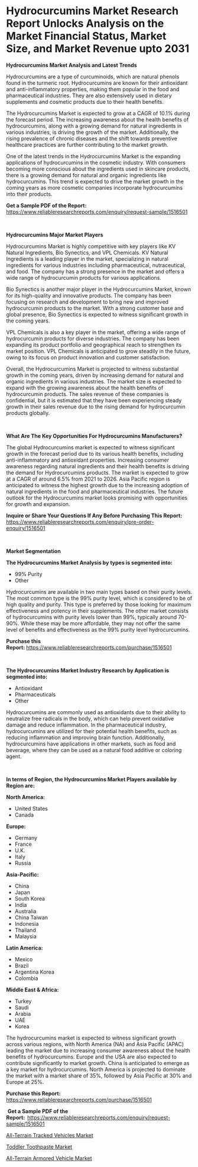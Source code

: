 <p><h1>Hydrocurcumins Market Research Report Unlocks Analysis on the Market Financial Status, Market Size, and Market Revenue upto 2031</h1></p><p><strong>Hydrocurcumins Market Analysis and Latest Trends</strong></p>
<p><p>Hydrocurcumins are a type of curcuminoids, which are natural phenols found in the turmeric root. Hydrocurcumins are known for their antioxidant and anti-inflammatory properties, making them popular in the food and pharmaceutical industries. They are also extensively used in dietary supplements and cosmetic products due to their health benefits.</p><p>The Hydrocurcumins Market is expected to grow at a CAGR of 10.1% during the forecast period. The increasing awareness about the health benefits of hydrocurcumins, along with a growing demand for natural ingredients in various industries, is driving the growth of the market. Additionally, the rising prevalence of chronic diseases and the shift towards preventive healthcare practices are further contributing to the market growth.</p><p>One of the latest trends in the Hydrocurcumins Market is the expanding applications of hydrocurcumins in the cosmetic industry. With consumers becoming more conscious about the ingredients used in skincare products, there is a growing demand for natural and organic ingredients like hydrocurcumins. This trend is expected to drive the market growth in the coming years as more cosmetic companies incorporate hydrocurcumins into their products.</p></p>
<p><strong>Get a Sample PDF of the Report:&nbsp;</strong> <a href="https://www.reliableresearchreports.com/enquiry/request-sample/1516501">https://www.reliableresearchreports.com/enquiry/request-sample/1516501</a></p>
<p>&nbsp;</p>
<p><strong>Hydrocurcumins Major Market Players</strong></p>
<p><p>Hydrocurcumins Market is highly competitive with key players like KV Natural Ingredients, Bio Synectics, and VPL Chemicals. KV Natural Ingredients is a leading player in the market, specializing in natural ingredients for various industries including pharmaceutical, nutraceutical, and food. The company has a strong presence in the market and offers a wide range of hydrocurcumin products for various applications.</p><p>Bio Synectics is another major player in the Hydrocurcumins Market, known for its high-quality and innovative products. The company has been focusing on research and development to bring new and improved hydrocurcumin products to the market. With a strong customer base and global presence, Bio Synectics is expected to witness significant growth in the coming years.</p><p>VPL Chemicals is also a key player in the market, offering a wide range of hydrocurcumin products for diverse industries. The company has been expanding its product portfolio and geographical reach to strengthen its market position. VPL Chemicals is anticipated to grow steadily in the future, owing to its focus on product innovation and customer satisfaction.</p><p>Overall, the Hydrocurcumins Market is projected to witness substantial growth in the coming years, driven by increasing demand for natural and organic ingredients in various industries. The market size is expected to expand with the growing awareness about the health benefits of hydrocurcumin products. The sales revenue of these companies is confidential, but it is estimated that they have been experiencing steady growth in their sales revenue due to the rising demand for hydrocurcumin products globally.</p></p>
<p>&nbsp;</p>
<p><strong>What Are The Key Opportunities For Hydrocurcumins Manufacturers?</strong></p>
<p><p>The global Hydrocurcumins market is expected to witness significant growth in the forecast period due to its various health benefits, including anti-inflammatory and antioxidant properties. Increasing consumer awareness regarding natural ingredients and their health benefits is driving the demand for Hydrocurcumins products. The market is expected to grow at a CAGR of around 6.5% from 2021 to 2026. Asia Pacific region is anticipated to witness the highest growth due to the increasing adoption of natural ingredients in the food and pharmaceutical industries. The future outlook for the Hydrocurcumins market looks promising with opportunities for growth and expansion.</p></p>
<p><strong>Inquire or Share Your Questions If Any Before Purchasing This Report:</strong> <a href="https://www.reliableresearchreports.com/enquiry/pre-order-enquiry/1516501">https://www.reliableresearchreports.com/enquiry/pre-order-enquiry/1516501</a></p>
<p>&nbsp;</p>
<p><strong>Market Segmentation</strong></p>
<p><strong>The Hydrocurcumins Market Analysis by types is segmented into:</strong></p>
<p><ul><li>99% Purity</li><li>Other</li></ul></p>
<p><p>Hydrocurcumins are available in two main types based on their purity levels. The most common type is the 99% purity level, which is considered to be of high quality and purity. This type is preferred by those looking for maximum effectiveness and potency in their supplements. The other market consists of hydrocurcumins with purity levels lower than 99%, typically around 70-90%. While these may be more affordable, they may not offer the same level of benefits and effectiveness as the 99% purity level hydrocurcumins.</p></p>
<p><strong>Purchase this Report:&nbsp;</strong><a href="https://www.reliableresearchreports.com/purchase/1516501">https://www.reliableresearchreports.com/purchase/1516501</a></p>
<p>&nbsp;</p>
<p><strong>The Hydrocurcumins Market Industry Research by Application is segmented into:</strong></p>
<p><ul><li>Antioxidant</li><li>Pharmaceuticals</li><li>Other</li></ul></p>
<p><p>Hydrocurcumins are commonly used as antioxidants due to their ability to neutralize free radicals in the body, which can help prevent oxidative damage and reduce inflammation. In the pharmaceutical industry, hydrocurcumins are utilized for their potential health benefits, such as reducing inflammation and improving brain function. Additionally, hydrocurcumins have applications in other markets, such as food and beverage, where they can be used as a natural food additive or coloring agent.</p></p>
<p>&nbsp;</p>
<p><strong>In terms of Region, the Hydrocurcumins Market Players available by Region are:</strong></p>
<p>
    <p> <strong> North America: </strong>
        <ul>
            <li>United States</li>
            <li>Canada</li>
        </ul>
        </p> 
    <p> <strong> Europe: </strong>
        <ul>
            <li>Germany</li>
            <li>France</li>
            <li>U.K.</li>
            <li>Italy</li>
            <li>Russia</li>
        </ul>
        </p> 
    <p> <strong> Asia-Pacific: </strong>
        <ul>
            <li>China</li>
            <li>Japan</li>
            <li>South Korea</li>
            <li>India</li>
            <li>Australia</li>
            <li>China Taiwan</li>
            <li>Indonesia</li>
            <li>Thailand</li>
            <li>Malaysia</li>
        </ul>
        </p> 
    <p> <strong> Latin America: </strong>
        <ul>
            <li>Mexico</li>
            <li>Brazil</li>
            <li>Argentina Korea</li>
            <li>Colombia</li>
        </ul>
        </p> 
    <p> <strong> Middle East & Africa: </strong>
        <ul>
            <li>Turkey</li>
            <li>Saudi</li>
            <li>Arabia</li>
            <li>UAE</li>
            <li>Korea</li>
        </ul>
    </p>
    </p>
<p><p>The hydrocurcumins market is expected to witness significant growth across various regions, with North America (NA) and Asia Pacific (APAC) leading the market due to increasing consumer awareness about the health benefits of hydrocurcumins. Europe and the USA are also expected to contribute significantly to market growth. China is anticipated to emerge as a key market for hydrocurcumins. North America is projected to dominate the market with a market share of 35%, followed by Asia Pacific at 30% and Europe at 25%.</p></p>
<p><strong>Purchase this Report: </strong><a href="https://www.reliableresearchreports.com/purchase/1516501">https://www.reliableresearchreports.com/purchase/1516501</a></p>
<p>&nbsp;<strong>Get a Sample PDF of the Report:&nbsp;&nbsp;</strong><a href="https://www.reliableresearchreports.com/enquiry/request-sample/1516501">https://www.reliableresearchreports.com/enquiry/request-sample/1516501</a></p>
<p><strong></strong></p>
<p><p><a href="https://view.publitas.com/reportprime-1/all-terrain-tracked-vehicles-market-insights-market-players-and-forecast-till-2031/">All-Terrain Tracked Vehicles Market</a></p><p><a href="https://github.com/ruddyyedelwadw/Market-Research-Report-List-1/blob/main/toddler-toothpaste-market.md">Toddler Toothpaste Market</a></p><p><a href="https://view.publitas.com/reportprime-1/all-terrain-armored-vehicle-market-size-growth-and-forecast-from-2024-2031/">All-Terrain Armored Vehicle Market</a></p></p>